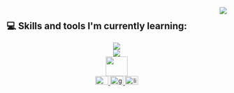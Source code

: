 <img align="right" src="https://visitor-badge.laobi.icu/badge?page_id=matheusgasparx.matheusgasparx" />
<h2>💻 Skills and tools I'm currently learning:</h2>

<div align="center">
  <a href="https://github.com/matheusgasparx">
    <img src="https://skillicons.dev/icons?i=javascript,typescript,vue,nuxt,react,nextjs,tailwind,figma,vitest,cypress" />
  </a>
  <br/>
  <a href="https://github.com/matheusgasparx">
    <img src="https://skillicons.dev/icons?i=nodejs,php,laravel,redis,aws,firebase,git" />
  </a>
</div>

<div align="center">
  <img src="https://user-images.githubusercontent.com/74038190/212284087-bbe7e430-757e-4901-90bf-4cd2ce3e1852.gif" width="50" height="45" />
</div>
  
<div align="center">
    <a href="https://instagram.com/matheusgasparx" target="_blank">
      <img src="https://skillicons.dev/icons?i=instagram" width="30" height="20" />
    </a>
    <a href="mailto:contatomatheusgaspar@gmail.com" target="_blank">
      <img src="https://skillicons.dev/icons?i=gmail" width="30" height="20" alt="gmailLogo" />
    </a>
    <a href="https://www.linkedin.com/in/mgaspardev/" target="_blank">
      <img src="https://skillicons.dev/icons?i=linkedin" width="30" height="20" alt="linkedinLogo" />
    </a>
</div>
